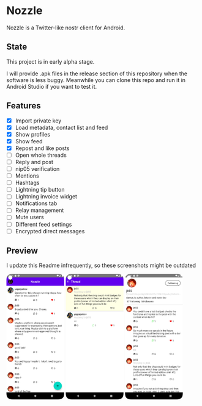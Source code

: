 # Nozzle

Nozzle is a Twitter-like nostr client for Android.

## State

This project is in early alpha stage.

I will provide .apk files in the release section of this repository when the software is less buggy.
Meanwhile you can clone this repo and run it in Android Studio if you want to test it.

## Features

- [x] Import private key
- [x] Load metadata, contact list and feed
- [x] Show profiles
- [x] Show feed
- [x] Repost and like posts
- [ ] Open whole threads
- [ ] Reply and post
- [ ] nip05 verification
- [ ] Mentions
- [ ] Hashtags
- [ ] Lightning tip button
- [ ] Lightning invoice widget
- [ ] Notifications tab
- [ ] Relay management
- [ ] Mute users
- [ ] Different feed settings
- [ ] Encrypted direct messages

## Preview

I update this Readme infrequently, so these screenshots might be outdated

<p float="left">
<img src="screenshots/feed.jpeg" width="30%" height="30%" />
<img src="screenshots/thread.jpeg" width="30%" height="30%" />
<img src="screenshots/profile.jpeg" width="30%" height="30%" />
</p>
